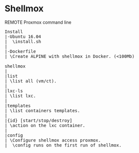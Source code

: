 # Shellmox
REMOTE Proxmox command line

<pre>
Install
|-Ubuntu 16.04
|  \install.sh
|
|-Dockerfile
| \Create ALPINE with shellmox in Docker. (<100Mb)

shellmox
|
|list
| \list all (vm/ct).
|
|lxc-ls
| \list lxc.
|
|templates
| \list containers templates.
|
|{id} [start/stop/destroy]
| \action on the lxc container.
|
|config
| \Configure shellmox access proxmox. 
|  \config runs on the first run of shellmox.
